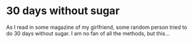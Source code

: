 30 days without sugar
=====================

As I read in some magazine of my girlfriend, some random person tried to do 30 days without sugar. I am no fan of all the methods, but this…

